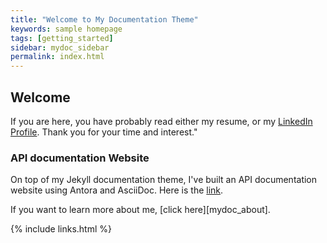 ```yaml
---
title: "Welcome to My Documentation Theme"
keywords: sample homepage
tags: [getting_started]
sidebar: mydoc_sidebar
permalink: index.html
---
```


## Welcome

If you are here, you have probably read either my resume, or my <a alt='LinkedIn profile' href='https://www.linkedin.com/in/tony-briget-52640017a/?originalSubdomain=fr'>LinkedIn Profile</a>. Thank you for your time and interest."

### API documentation Website
On top of my Jekyll documentation theme, I've built an API documentation website using Antora and AsciiDoc. Here is the [link](https://tb-apidocs.netlify.app/apidocs/1.0/).

If you want to learn more about me, [click here][mydoc_about].

{% include links.html %}
